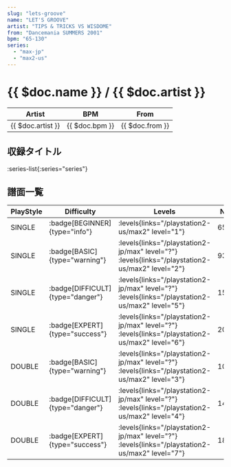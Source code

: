 ```yaml
---
slug: "lets-groove"
name: "LET'S GROOVE"
artist: "TIPS & TRICKS VS WISDOME"
from: "Dancemania SUMMERS 2001"
bpm: "65-130"
series:
  - "max-jp"
  - "max2-us"
---
```


# {{ $doc.name }} / {{ $doc.artist }}

|Artist|BPM|From|
|------|---|----|
|{{ $doc.artist }}|{{ $doc.bpm }}|{{ $doc.from }}|

## 収録タイトル

:series-list{:series="series"}

## 譜面一覧

|PlayStyle|Difficulty|Levels|Notes|Movie|
|---------|----------|------|-----|-----|
|SINGLE| :badge[BEGINNER]{type="info"}| :levels{links="/playstation2-us/max2" level="1"}|65/0||
|SINGLE| :badge[BASIC]{type="warning"}| :levels{links="/playstation2-jp/max" level="?"} :levels{links="/playstation2-us/max2" level="2"}|93/11||
|SINGLE| :badge[DIFFICULT]{type="danger"}| :levels{links="/playstation2-jp/max" level="?"} :levels{links="/playstation2-us/max2" level="5"}|155/4||
|SINGLE| :badge[EXPERT]{type="success"}| :levels{links="/playstation2-jp/max" level="?"} :levels{links="/playstation2-us/max2" level="6"}|207/8||
|DOUBLE| :badge[BASIC]{type="warning"}| :levels{links="/playstation2-jp/max" level="?"} :levels{links="/playstation2-us/max2" level="3"}|102/40||
|DOUBLE| :badge[DIFFICULT]{type="danger"}| :levels{links="/playstation2-jp/max" level="?"} :levels{links="/playstation2-us/max2" level="4"}|146/5||
|DOUBLE| :badge[EXPERT]{type="success"}| :levels{links="/playstation2-jp/max" level="?"} :levels{links="/playstation2-us/max2" level="7"}|185/51||
